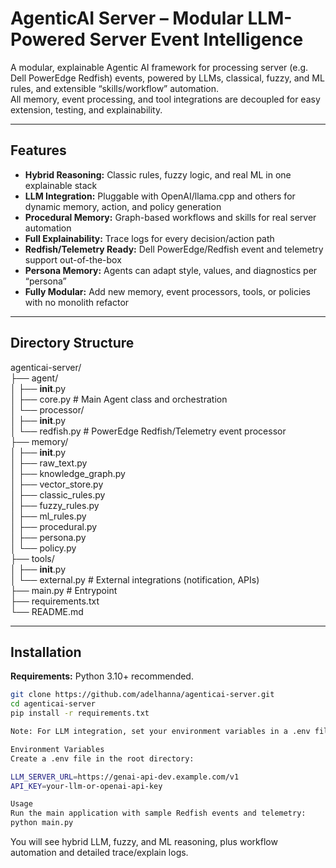 # AgenticAI Server – Modular LLM-Powered Server Event Intelligence

A modular, explainable Agentic AI framework for processing server (e.g. Dell PowerEdge Redfish) events, powered by LLMs, classical, fuzzy, and ML rules, and extensible “skills/workflow” automation.  
All memory, event processing, and tool integrations are decoupled for easy extension, testing, and explainability.

---

## Features

- **Hybrid Reasoning:** Classic rules, fuzzy logic, and real ML in one explainable stack
- **LLM Integration:** Pluggable with OpenAI/llama.cpp and others for dynamic memory, action, and policy generation
- **Procedural Memory:** Graph-based workflows and skills for real server automation
- **Full Explainability:** Trace logs for every decision/action path
- **Redfish/Telemetry Ready:** Dell PowerEdge/Redfish event and telemetry support out-of-the-box
- **Persona Memory:** Agents can adapt style, values, and diagnostics per “persona”
- **Fully Modular:** Add new memory, event processors, tools, or policies with no monolith refactor

---

## Directory Structure

agenticai-server/  
├── agent/  
│   ├── __init__.py  
│   ├── core.py             # Main Agent class and orchestration  
│   └── processor/  
│       ├── __init__.py  
│       └── redfish.py      # PowerEdge Redfish/Telemetry event processor  
├── memory/  
│   ├── __init__.py  
│   ├── raw_text.py  
│   ├── knowledge_graph.py  
│   ├── vector_store.py  
│   ├── classic_rules.py  
│   ├── fuzzy_rules.py  
│   ├── ml_rules.py  
│   ├── procedural.py  
│   ├── persona.py  
│   └── policy.py  
├── tools/  
│   ├── __init__.py  
│   └── external.py         # External integrations (notification, APIs)  
├── main.py                 # Entrypoint  
├── requirements.txt  
└── README.md  

---

## Installation

**Requirements:** Python 3.10+ recommended.

```bash
git clone https://github.com/adelhanna/agenticai-server.git
cd agenticai-server
pip install -r requirements.txt

Note: For LLM integration, set your environment variables in a .env file (see below).

Environment Variables
Create a .env file in the root directory:

LLM_SERVER_URL=https://genai-api-dev.example.com/v1
API_KEY=your-llm-or-openai-api-key

Usage
Run the main application with sample Redfish events and telemetry:
python main.py
```
You will see hybrid LLM, fuzzy, and ML reasoning, plus workflow automation and detailed trace/explain logs.
